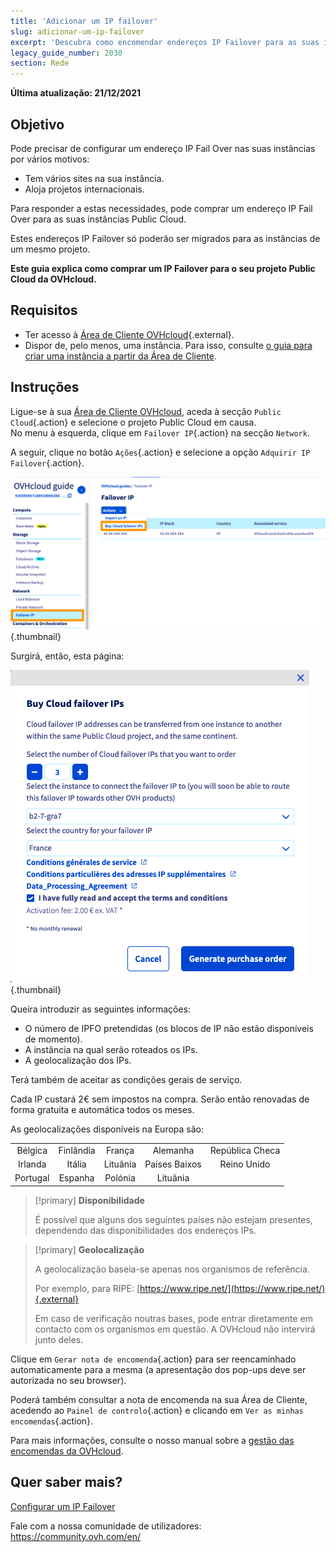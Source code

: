 ```yaml
---
title: 'Adicionar um IP failover'
slug: adicionar-um-ip-failover
excerpt: 'Descubra como encomendar endereços IP Failover para as suas instâncias'
legacy_guide_number: 2030
section: Rede
---
```


**Última atualização: 21/12/2021**

## Objetivo

Pode precisar de configurar um endereço IP Fail Over nas suas instâncias por vários motivos:

- Tem vários sites na sua instância.
- Aloja projetos internacionais.

Para responder a estas necessidades, pode comprar um endereço IP Fail Over para as suas instâncias Public Cloud.

Estes endereços IP Failover só poderão ser migrados para as instâncias de um mesmo projeto.

**Este guia explica como comprar um IP Failover para o seu projeto Public Cloud da OVHcloud.**


## Requisitos

- Ter acesso à [Área de Cliente OVHcloud](https://www.ovh.com/auth/?action=gotomanager&from=https://www.ovh.pt/&ovhSubsidiary=pt){.external}.
- Dispor de, pelo menos, uma instância. Para isso, consulte [o guia para criar uma instância a partir da Área de Cliente](https://docs.ovh.com/pt/public-cloud/criar_uma_instancia_a_partir_do_espaco_cliente_ovh/).

## Instruções

Ligue-se à sua [Área de Cliente OVHcloud](https://www.ovh.com/auth/?action=gotomanager&from=https://www.ovh.pt/&ovhSubsidiary=pt), aceda à secção `Public Cloud`{.action} e selecione o projeto Public Cloud em causa.<br>
No menu à esquerda, clique em `Failover IP`{.action} na secção `Network`.

A seguir, clique no botão `Ações`{.action} e selecione a opção `Adquirir IP Failover`{.action}.

![failoverIP](images/buyfailoverip1-2021.png){.thumbnail}

Surgirá, então, esta página:

![failoverIP](images/buyfailoverip2-2021.png){.thumbnail}

Queira introduzir as seguintes informações:

* O número de IPFO pretendidas (os blocos de IP não estão disponíveis de momento).
* A instância na qual serão roteados os IPs.
* A geolocalização dos IPs.

Terá também de aceitar as condições gerais de serviço.

Cada IP custará 2€ sem impostos na compra. Serão então renovadas de forma gratuita e automática todos os meses.

As geolocalizações disponíveis na Europa são:

|          |          |          |           |                    |
|:--------:|:--------:|:--------:|:---------:|:------------------:|
| Bélgica | Finlândia |  França  | Alemanha | República Checa |
|  Irlanda |  Itália  | Lituânia |  Países Baixos |     Reino Unido    |
| Portugal |  Espanha |  Polónia |  Lituânia |                    |


> [!primary] **Disponibilidade**
> 
> É possível que alguns dos seguintes países não estejam presentes, dependendo
> das disponibilidades dos endereços IPs.
> 

> [!primary] **Geolocalização**
>
> A geolocalização baseia-se apenas nos organismos de referência.
> 
> Por exemplo, para RIPE: [https://www.ripe.net/](https://www.ripe.net/){.external}
>
> Em caso de verificação noutras bases, pode entrar diretamente em contacto com os organismos em questão. A OVHcloud não intervirá junto deles.

Clique em `Gerar nota de encomenda`{.action} para ser reencaminhado automaticamente para a mesma (a apresentação dos pop-ups deve ser autorizada no seu browser).

Poderá também consultar a nota de encomenda na sua Área de Cliente, acedendo ao `Painel de controlo`{.action} e clicando em `Ver as minhas encomendas`{.action}.

Para mais informações, consulte o nosso manual sobre a [gestão das encomendas da OVHcloud](https://docs.ovh.com/pt/billing/gerir-as-encomendas-ovh/).

## Quer saber mais?

[Configurar um IP Failover](https://docs.ovh.com/pt/public-cloud/configurer-une-ip-failover/)

Fale com a nossa comunidade de utilizadores: <https://community.ovh.com/en/>